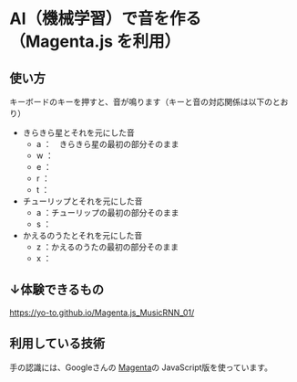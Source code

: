 # AI（機械学習）で音を作る（Magenta.js を利用）

## 使い方
キーボードのキーを押すと、音が鳴ります（キーと音の対応関係は以下のとおり）

- きらきら星とそれを元にした音
   - a ：　きらきら星の最初の部分そのまま
   - w ：
   - e ：
   - r ：
   - t ：
- チューリップとそれを元にした音
   - a ：チューリップの最初の部分そのまま
   - s ：
- かえるのうたとそれを元にした音
   - z ：かえるのうたの最初の部分そのまま
   - x ：

## ↓体験できるもの
https://yo-to.github.io/Magenta.js_MusicRNN_01/

## 利用している技術
手の認識には、Googleさんの [Magenta](https://magenta.tensorflow.org/)の JavaScript版を使っています。

